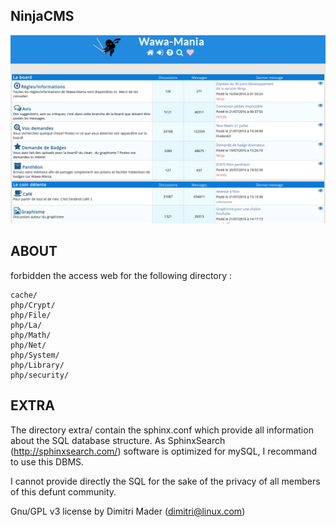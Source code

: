 NinjaCMS
--------
![alt tag](https://github.com/Anyon3/ninjacms/blob/master/screenwm.png)

ABOUT
-----

forbidden the access web for the following directory :

```
cache/
php/Crypt/
php/File/
php/La/
php/Math/
php/Net/
php/System/
php/Library/
php/security/
```

EXTRA
------

The directory extra/ contain the sphinx.conf which provide all information about the SQL database structure. As SphinxSearch (http://sphinxsearch.com/) software is optimized for mySQL, I recommand to use this DBMS.

I cannot provide directly the SQL for the sake of the privacy of all members of this defunt community.


Gnu/GPL v3 license by Dimitri Mader (dimitri@linux.com)
